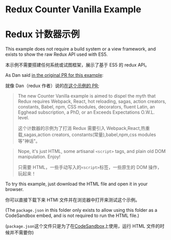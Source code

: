 # Redux Counter Vanilla Example

# Redux 计数器示例

This example does not require a build system or a view framework, and exists to show the raw Redux API used with ES5.

本示例不需要搭建任何系统或试图框架，展示了基于 ES5 的 redux API。

As Dan said [in the original PR for this example]():

就像 Dan（redux 作者）说的[在这个示例的 PR]();

> The new Counter Vanilla example is aimed to dispel the myth that Redux requires Webpack, React, hot reloading, sagas, action creators, constants, Babel, npm, CSS modules, decorators, fluent Latin, an Egghead subscription, a PhD, or an Exceeds Expectations O.W.L. level.
>
> 这个计数器的示例为了打消 Redux 需要引入 Webpack,React,热重载,sagas,action creators, constants(常量),babel,npm,css modules 等"神话"。

> Nope, it's just HTML, some artisanal `<script>` tags, and plain old DOM manipulation. Enjoy!
>
> 只需要 HTML，一些手动写入的`<script>`标签，一些原生的 DOM 操作，玩起来！

To try this example, just download the HTML file and open it in your browser.

你可以直接下载下来 HTMl 文件并在浏览器中打开来测试这个示例。

(The `package.json` in this folder only exists to allow using this folder as a CodeSandbox embed, and is not required
to run the HTML file.)

(`package.json`这个文件只是为了在[CodeSandbox](https://codesandbox.io/dashboard/recent)上使用，运行 HTML 文件的时候并不需要你)
